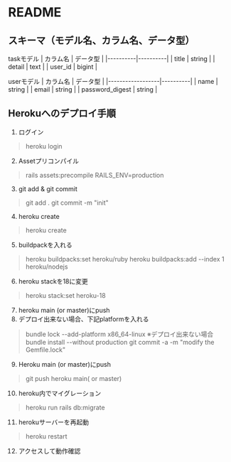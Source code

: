 # README

## スキーマ（モデル名、カラム名、データ型）

taskモデル
|  カラム名  |  データ型  |
|----------|----------|
|  title   |  string  |
|  detail  |  text    |
|  user_id |  bigint  |


userモデル
|  カラム名          |  データ型  |
|------------------|----------|
|  name            |  string  |
|  email           |  string  |
|  password_digest |  string  |



## Herokuへのデプロイ手順
1. ログイン
>heroku login
2. Assetプリコンパイル
>rails assets:precompile RAILS_ENV=production
3. git add & git commit
>git add .
>git commit -m "init"
4. heroku create
>heroku create
5. buildpackを入れる
>heroku buildpacks:set heroku/ruby
>heroku buildpacks:add --index 1 heroku/nodejs
6. heroku stackを18に変更
>heroku stack:set heroku-18
7. heroku main (or master)にpush
8. デプロイ出来ない場合、下記platformを入れる
>bundle lock --add-platform x86_64-linux ※デプロイ出来ない場合
>bundle install --without production
>git commit -a -m "modify the Gemfile.lock"
9. Heroku main (or master)にpush
>git push heroku main( or master)
10. heroku内でマイグレーション
>heroku run rails db:migrate
11. herokuサーバーを再起動
>heroku restart
12. アクセスして動作確認
